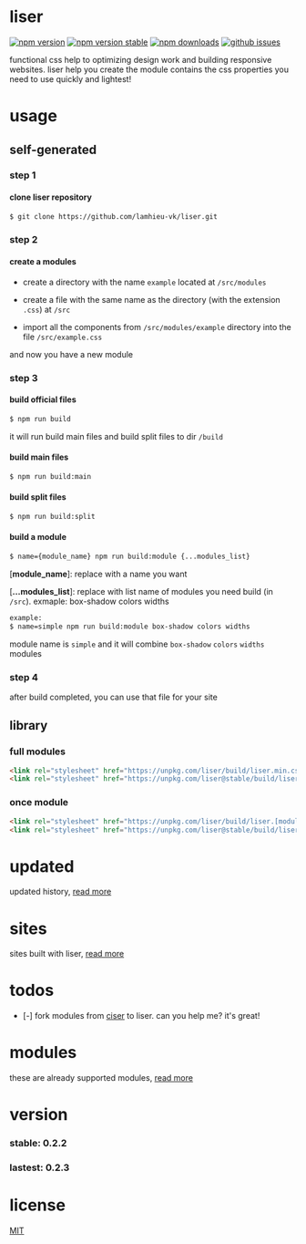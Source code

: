# liser

[![npm version][npm-version-image]][npm-url]
[![npm version stable][npm-version-stable-image]][npm-version-stable-url]
[![npm downloads][npm-downloads-image]][npm-url]
[![github issues][github-issues-image]][github-issues-url]

functional css help to optimizing design work and building responsive websites. liser help you create the module contains the css properties you need to use quickly and lightest!

# usage

## self-generated

### step 1

#### clone liser repository
```bash
$ git clone https://github.com/lamhieu-vk/liser.git
```

### step 2

#### create a modules

- create a directory with the name `example` located at `/src/modules`

- create a file with the same name as the directory (with the extension `.css`) at `/src`

- import all the components from `/src/modules/example` directory into the file `/src/example.css`

and now you have a new module

### step 3

#### build official files

```bash
$ npm run build
```

it will run build main files and build split files to dir `/build`

#### build main files

```bash
$ npm run build:main
```

#### build split files

```bash
$ npm run build:split
```

#### build a module

```bash
$ name={module_name} npm run build:module {...modules_list}
```

[**module_name**]: replace with a name you want

[**...modules_list**]: replace with list name of modules you need build (in `/src`). exmaple: box-shadow colors widths

```bash
example:
$ name=simple npm run build:module box-shadow colors widths
```

module name is `simple` and it will combine `box-shadow` `colors` `widths` modules

### step 4

after build completed, you can use that file for your site

## library

### full modules

```html
<link rel="stylesheet" href="https://unpkg.com/liser/build/liser.min.css">
<link rel="stylesheet" href="https://unpkg.com/liser@stable/build/liser.min.css">
```

### once module

```html
<link rel="stylesheet" href="https://unpkg.com/liser/build/liser.[module].min.css">
<link rel="stylesheet" href="https://unpkg.com/liser@stable/build/liser.[module].min.css">
```

# updated

updated history, [read more](https://github.com/lamhieu-vk/liser/tree/master/updated.md)

# sites

sites built with liser, [read more](https://github.com/lamhieu-vk/liser/tree/master/sites.md)

# todos

- [-] fork modules from [ciser](https://github.com/lamhieu-vk/ciser) to liser. can you help me? it's great!


# modules

these are already supported modules, [read more](https://github.com/lamhieu-vk/liser/tree/master/modules.md)


# version

### stable: 0.2.2

### lastest: 0.2.3


# license

[MIT](https://github.com/lamhieu-vk/liser/blob/master/LICENSE)

[npm-url]: https://npmjs.org/package/liser
[npm-version-image]: https://badge.fury.io/js/liser.svg
[npm-downloads-image]: https://img.shields.io/npm/dm/liser.svg
[npm-version-stable-image]: https://img.shields.io/badge/stable-0.2.2-brightgreen.svg
[npm-version-stable-url]: https://unpkg.com/liser@stable/build/liser.min.css
[github-issues-image]: https://img.shields.io/github/issues/lamhieu-vk/liser.svg
[github-issues-url]: https://github.com/lamhieu-vk/liser/issues

